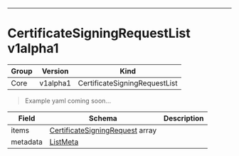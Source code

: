 

-----------
# CertificateSigningRequestList v1alpha1

Group        | Version     | Kind
------------ | ---------- | -----------
Core | v1alpha1 | CertificateSigningRequestList







> Example yaml coming soon...






Field        | Schema     | Description
------------ | ---------- | -----------
items | [CertificateSigningRequest](#certificatesigningrequest-v1alpha1) array | 
metadata | [ListMeta](#listmeta-unversioned) | 






